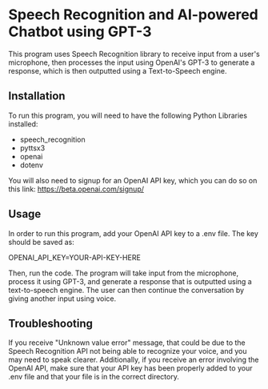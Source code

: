 # Speech Recognition and AI-powered Chatbot using GPT-3

This program uses Speech Recognition library to receive input from a user's microphone, then processes the input using OpenAI's GPT-3 to generate a response, which is then outputted using a Text-to-Speech engine.
## Installation
To run this program, you will need to have the following Python Libraries installed:

- speech_recognition
- pyttsx3
- openai
- dotenv

You will also need to signup for an OpenAI API key, which you can do so on this link: https://beta.openai.com/signup/
## Usage
In order to run this program, add your OpenAI API key to a .env file. The key should be saved as:

  OPENAI_API_KEY=YOUR-API-KEY-HERE

Then, run the code. The program will take input from the microphone, process it using GPT-3, and generate a response that is outputted using a text-to-speech engine. The user can then continue the conversation by giving another input using voice.

## Troubleshooting
If you receive "Unknown value error" message, that could be due to the Speech Recognition API not being able to recognize your voice, and you may need to speak clearer. Additionally, if you receive an error involving the OpenAI API, make sure that your API key has been properly added to your .env file and that your file is in the correct directory.
